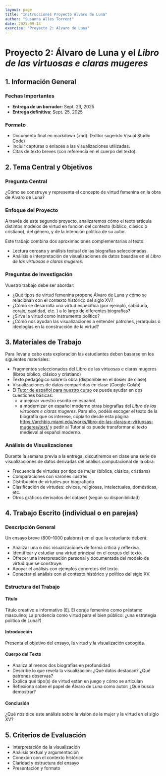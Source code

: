 ```yaml
---
layout: page
title: "Instrucciones Proyecto Álvaro de Luna"
author: "Susanna Alles Torrent"
date: 2025-09-14
exercise: "Proyecto 2: Alvaro de Luna"
---
```


# Proyecto 2: Álvaro de Luna y el *Libro de las virtuosas e claras mugeres*

## 1. Información General

### Fechas Importantes
- **Entrega de un borrador:** Sept. 23, 2025 
- **Entrega definitiva:** Sept. 25, 2025 

### Formato
- Documento final en markdown (.md). (Editor sugerido Visual Studio Code)
- Incluir capturas o enlaces a las visualizaciones utilizadas.
- Citas de texto breves (con referencia en el cuerpo del texto).

## 2. Tema Central y Objetivos

### Pregunta Central
¿Cómo se construye y representa el concepto de virtud femenina en la obra de Álvaro de Luna?

### Enfoque del Proyecto
A través de este segundo proyecto, analizaremos cómo el texto articula distintos modelos de virtud en función del contexto (bíblico, clásico o cristiano), del género, y de la intención política de su autor. 

Este trabajo combina dos aproximaciones complementarias al texto: 

- Lectura cercana y análisis textual de las biografías seleccionadas. 
- Análisis e interpretación de visualizaciones de datos basadas en el *Libro de las virtuosas e claras mugeres*. 

### Preguntas de Investigación
Vuestro trabajo debe ser abordar:

- ¿Qué tipos de virtud femenina propone Álvaro de Luna y cómo se relacionan con el contexto histórico del siglo XV?
- ¿Cómo se desarrolla una virtud específica (por ejemplo, sabiduría, coraje, castidad, etc. ) a lo largo de diferentes biografías? 
- ¿Sirve la virtud como instrumento político? 
- ¿Cómo nos ayudan las visualizaciones a entender patrones, jerarquías o ideologías en la construcción de la virtud? 

## 3. Materiales de Trabajo

Para llevar a cabo esta exploración las estudiantes deben basarse en los siguientes materiales: 

- Fragmentos seleccionados del Libro de las virtuosas e claras mugeres (libros bíblico, clásico y cristiano)
- Texto pedagógico sobre la obra (disponible en el dosier de clase)
- Visualizaciones de datos compartidas en clase (Google Colab)
- El [Tutor de español para nuestro curso](https://chatgpt.com/g/g-68b605449acc81919dd930cca91e8551-tutor-virtual-de-escritura-spa-410-mll-410) os puede ayudar en dos cuestiones básicas: 
    * a mejorar vuestro escrito en español. 
    * a modernizar en español moderno otras biografías del *Libro de las virtuosas e claras mugeres*. Para ello, podéis escoger el texto de la biografía que os interese, copiarlo desde esta página <https://archbio.miami.edu/works/libro-de-las-claras-e-virtuosas-mugeres/text/> y pedir al Tutor si os puede transformar el texto medieval al español moderno. 

### Análisis de Visualizaciones

Durante la semana previa a la entrega, discutiremos en clase una serie de visualizaciones de datos derivadas del análisis computacional de la obra:

- Frecuencia de virtudes por tipo de mujer (bíblica, clásica, cristiana)
- Comparaciones con varones ilustres
- Distribución de virtudes por biografiada
- Clasificación de virtudes: cívicas, religiosas, intelectuales, domésticas, etc.
- Otros gráficos derivados del dataset (según su disponibilidad)

## 4. Trabajo Escrito (individual o en parejas)

### Descripción General
Un ensayo breve (800–1000 palabras) en el que la estudiante deberá:

- Analizar una o dos visualizaciones de forma crítica y reflexiva.
- Identificar y estudiar una virtud principal en el corpus del texto.
- Ofrecer una interpretación personal y documentada del modelo de virtud que se construye.
- Apoyar el análisis con ejemplos concretos del texto.
- Conectar el análisis con el contexto histórico y político del siglo XV.

### Estructura del Trabajo

#### Título
Título creativo e informativo (Ej. El coraje femenino como préstamo masculino; La prudencia como virtud para el bien público: ¿una estrategia política de Luna?)

#### Introducción
Presenta el objetivo del ensayo, la virtud y la visualización escogida.

#### Cuerpo del Texto
- Analiza al menos dos biografías en profundidad
- Describe lo que revela la visualización: ¿Qué datos destacan? ¿Qué patrones observas?
- Explica qué tipo(s) de virtud están en juego y cómo se articulan
- Reflexiona sobre el papel de Álvaro de Luna como autor: ¿Qué busca demostrar?

#### Conclusión
¿Qué nos dice este análisis sobre la visión de la mujer y la virtud en el siglo XV?

## 5. Criterios de Evaluación

- Interpretación de la visualización
- Análisis textual y argumentación	
- Conexión con el contexto histórico	
- Claridad y estructura del ensayo	
- Presentación y formato
